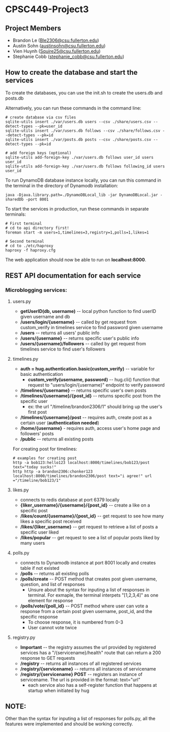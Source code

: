# CPSC449-Project3

## Project Members
* Brandon Le (Ble2306@csu.fullerton.edu)
* Austin Sohn (austinsohn@csu.fullerton.edu)
* Vien Huynh (Squire25@csu.fullerton.edu)
* Stephanie Cobb (stephanie_cobb@csu.fullerton.edu)

## How to create the database and start the services
To create the databases, you can use the init.sh to create the users.db and posts.db

Alternatively, you can run these commands in the command line:
```
# create database via csv files
sqlite-utils insert ./var/users.db users --csv ./share/users.csv --detect-types --pk=user_id
sqlite-utils insert ./var/users.db follows --csv ./share/follows.csv --detect-types --pk=id
sqlite-utils insert ./var/posts.db posts --csv ./share/posts.csv --detect-types --pk=id

# add foreign keys (optional)
sqlite-utils add-foreign-key ./var/users.db follows user_id users user_id
sqlite-utils add-foreign-key ./var/users.db follows following_id users user_id
```

To run DynamoDB database instance locally, you can run this command in the terminal in the directory of Dynamodb installation:
```
java -Djava.library.path=./DynamoDBLocal_lib -jar DynamoDBLocal.jar -sharedDb -port 8001
```

To start the services in production, run these commands in separate terminals:
```
# First terminal
# cd to api directory first!
foreman start -m users=1,timelines=3,registry=1,polls=1,likes=1

# Second terminal
# cd to ./etc/haproxy
haproxy -f haproxy.cfg
```
The web application should now be able to run on **localhost:8000**.

## REST API documentation for each service

### Microblogging services:
1) users.py
    - **getUserID(db, username)** -- local python function to find userID given username and db
    - **/users/login/{username}** -- called by get request from custom_verify in timelines service to find password given username
    - **/users** -- returns all users' public info
    - **/users/{username}** -- returns specific user's public info
    - **/users/{username}/followers** -- called by get request from timelines service to find user's followers
2) timelines.py
    - **auth = hug.authentication.basic(custom_verify)** -- variable for basic authentication
        - **custom_verify(username, password)** -- hug.cli() function that request to "users/login/{username}" endpoint to verify password
    - **/timelines/{username}** -- returns specific user's own posts
    - **/timelines/{username}/{post_id}** -- returns specific post from the specific user
        - ex: the url "/timeline/brandon2306/1" should bring up the user's first post
    - **/timelines/{username}/post** -- requires auth, create post as a certain user (**authentication needed**)
    - **/home/{username}** - requires auth, access user's home page and followers' posts
    - **/public** -- returns all existing posts
    
    For creating post for timelines:
    ```
    # examples for creating post
    http -a bob123:hello123 localhost:8000/timelines/bob123/post text="today sucks!"
    http http -a brandon2306:chonker123 localhost:8000/timelines/brandon2306/post text="i agree!" url ="/timeline/bob123/1"
    ```

3) likes.py
    - connects to redis database at port 6379 locally
    - **{liker_username}/{username}/{post_id}** -- create a like on a specific post
    - **/likes/count/{username}/{post_id}** -- get request to see how many likes a specific post received
    - **/likes/{liker_username}** -- get request to retrieve a list of posts a specific user liked
    - **/likes/popular** -- get request to see a list of popular posts liked by many users
4) polls.py
    - connects to Dynamodb instance at port 8001 locally and creates table if not existed
    - **/polls** -- returns all existing polls
    - **/polls/create** -- POST method that creates post given username, question, and list of responses
        - Unsure about the syntax for inputing a list of responses in terminal. For exmaple, the terminal interpets "[1,2,3,4]" as one element for response
    - **/polls/vote/{poll_id}** -- POST method where user can vote a response from a certain post given username, post_id, and the specific response
        - To choose response, it is numbered from 0-3 
        - User cannot vote twice
5) registry.py
    - **Important** -- the registry assumes the url provided by registered services has a "/{servicename}/health" route that can return a 200 response to GET requests
    - **/registry** -- returns all instances of all registered services
    - **/registry/{servicename}** -- returns all instances of servicename
    - **/registry/{servicename} POST** -- registers an instance of servicename. The url is provided in the format: text="url"
        - each service also has a self-register function that happens at startup when initiated by hug

## NOTE:

Other than the syntax for inputing a list of responses for polls.py, all the features were implemented and should be working correctly. 

